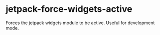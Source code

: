 # jetpack-force-widgets-active
Forces the jetpack widgets module to be active. Useful for development mode.
